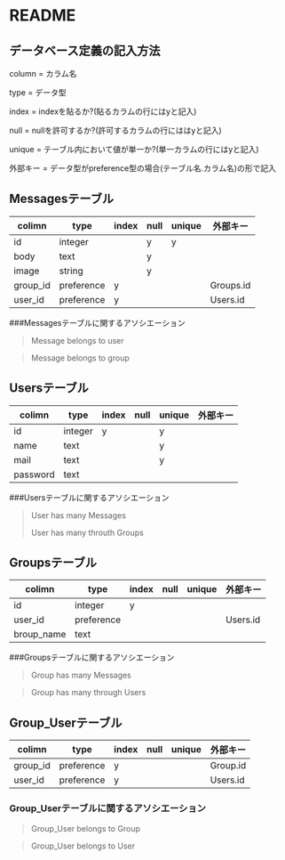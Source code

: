 # README

## データベース定義の記入方法

column = カラム名

type = データ型

index = indexを貼るか?(貼るカラムの行にはyと記入)

null = nullを許可するか?(許可するカラムの行にははyと記入)

unique = テーブル内において値が単一か?(単一カラムの行にはyと記入)

外部キー = データ型がpreference型の場合(テーブル名.カラム名)の形で記入


## Messagesテーブル



|colimn   | type      | index| null| unique|外部キー|
|---------|-----------|------|-----|-------|------|
| id      | integer   |      | y   | y     |      |
| body    | text      |      | y   |       |
| image   | string    |      | y   |       |
| group_id| preference| y    |     |       |Groups.id
| user_id | preference| y    |     |       |Users.id

###Messagesテーブルに関するアソシエーション
> Message belongs to user

> Message belongs to group



## Usersテーブル
>
| colimn  | type   | index| null| unique|外部キー
|---------|--------|------|-----|-------|-----
| id      | integer| y    |     | y     |
| name    | text   |      |     | y     |
| mail    | text   |      |     | y     |
| password| text   |      |     |       |

###Usersテーブルに関するアソシエーション
> User has many Messages
>
> User has many throuth Groups

## Groupsテーブル
>
| colimn    | type      | index| null| unique|外部キー
|-----------|-----------|------|-----|-------|-----
| id        | integer   | y    |     |       |
| user_id   | preference|      |     |       |Users.id
| broup_name| text      |      |     |       |


###Groupsテーブルに関するアソシエーション

> Group has many Messages

> Group has many through Users

## Group_Userテーブル

>
| colimn    | type      | index| null| unique|外部キー
|-----------|-----------|------|-----|-------|-----
| group_id  | preference| y    |     |       |Group.id
| user_id   | preference| y    |     |       |Users.id

### Group_Userテーブルに関するアソシエーション

> Group_User belongs to Group

> Group_User belongs to User
